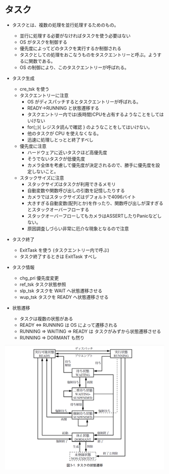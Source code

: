 # タスク

* タスクとは、複数の処理を並行処理するためのもの。
  * 並行に処理する必要がなければタスクを使う必要はない
  * OS がタスクを制御する
  * 優先度によってどのタスクを実行するか制御される
  * タスクとしての処理をおこなうものをタスクエントリーと呼ぶ。ようするに関数である。
  * OS の制御により、このタスクエントリーが呼ばれる。

* タスク生成
  * cre_tsk を使う
  * タスクエントリーに注意
    * OS がディスパッチするとタスクエントリーが呼ばれる。
    * READY→RUNNING と状態遷移する
    * タスクエントリー内では(長時間)CPUを占有するようなことをしてはいけない
    * for(;;){ レジスタ読んで確認 } のようなことをしてはいけない。
    * 他のタスクが CPU を使えなくなる。
    * 迅速に処理しとっとと終了すべし
  * 優先度に注意
    * ハードウェアに近いタスクほど高優先度
    * そうでないタスクが低優先度
    * カメラ全体を考慮して優先度が決定されるので、勝手に優先度を設定しないこと。
  * スタックサイズに注意
    * スタックサイズはタスクが利用できるメモリ
    * 自動変数や関数呼び出しの引数を記憶したりする
    * カメラではスタックサイズはデフォルトで4096バイト
    * 大きすぎる自動変数(配列とか)を作ったり、関数呼び出しが深すぎるとスタックオーバーフローする
    * スタックオーバーフローしてもカメラはASSERTしたりPanicなどしない。
    * 原因調査しづらい非常に厄介な現象となるので注意

* タスク終了
  * ExitTask を使う (タスクエントリー内で呼ぶ)
  * タスク終了するときは ExitTask すべし

* タスク情報
  * chg_pri 優先度変更
  * ref_tsk タスク状態参照
  * slp_tsk タスクを WAIT へ状態遷移させる
  *  wup_tsk タスクを READY へ状態遷移させる

* 状態遷移
  * タスクは複数の状態がある
  * READY <=> RUNNING は OS によって遷移される
  * RUNNING => WAITING => READY は タスクがみずから状態遷移させる
  * RUNNING => DORMANT も然り

![RTOS-intro/task-state.PNG at master · miwarin/RTOS-intro](https://github.com/miwarin/RTOS-intro/blob/master/task-state.PNG "RTOS-intro/task-state.PNG at master · miwarin/RTOS-intro")
